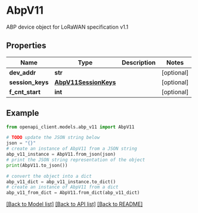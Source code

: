 # AbpV11

ABP device object for LoRaWAN specification v1.1

## Properties

Name | Type | Description | Notes
------------ | ------------- | ------------- | -------------
**dev_addr** | **str** |  | [optional] 
**session_keys** | [**AbpV11SessionKeys**](AbpV11SessionKeys.md) |  | [optional] 
**f_cnt_start** | **int** |  | [optional] 

## Example

```python
from openapi_client.models.abp_v11 import AbpV11

# TODO update the JSON string below
json = "{}"
# create an instance of AbpV11 from a JSON string
abp_v11_instance = AbpV11.from_json(json)
# print the JSON string representation of the object
print(AbpV11.to_json())

# convert the object into a dict
abp_v11_dict = abp_v11_instance.to_dict()
# create an instance of AbpV11 from a dict
abp_v11_from_dict = AbpV11.from_dict(abp_v11_dict)
```
[[Back to Model list]](../README.md#documentation-for-models) [[Back to API list]](../README.md#documentation-for-api-endpoints) [[Back to README]](../README.md)



